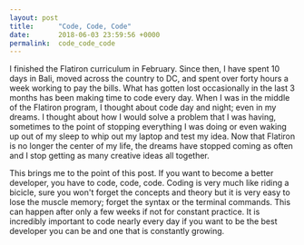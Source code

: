 ```yaml
---
layout: post
title:      "Code, Code, Code"
date:       2018-06-03 23:59:56 +0000
permalink:  code_code_code
---
```



I finished the Flatiron curriculum in February. Since then, I have spent 10 days in Bali, moved across the country to DC, and spent over forty hours a week working to pay the bills. What has gotten lost occasionally in the last 3 months has been making time to code every day. When I was in the middle of the Flatiron program, I thought about code day and night; even in my dreams. I thought about how I would solve a problem that I was having, sometimes to the point of stopping everything I was doing or even waking up out of my sleep to whip out my laptop and test my idea. Now that Flatiron is no longer the center of my life, the dreams have stopped coming as often and I stop getting as many creative ideas all together. 

This brings me to the point of this post. If you want to become a better developer, you have to code, code, code. Coding is very much like riding a bicicle, sure you won't forget the concepts and theory but it is very easy to lose the muscle memory; forget the syntax or the terminal commands. This can happen after only a few weeks if not for constant practice. It is incredibly important to code nearly every day if you want to be the best developer you can be and one that is constantly growing.

